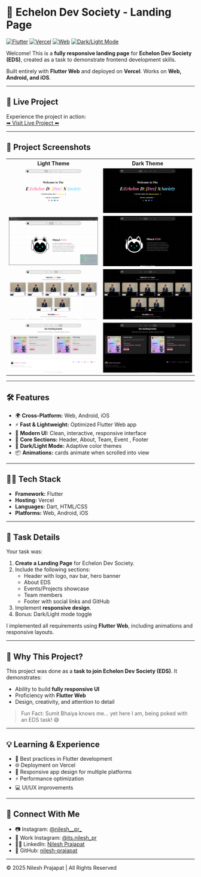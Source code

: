 <!--
  README.md for Echelon Dev Society Landing Page
-->

# 📌 Echelon Dev Society - Landing Page

[![Flutter](https://img.shields.io/badge/Flutter-02569B?style=for-the-badge&logo=flutter&logoColor=white)](https://flutter.dev/)
[![Vercel](https://img.shields.io/badge/Vercel-000000?style=for-the-badge&logo=vercel&logoColor=white)](https://vercel.com/)
[![Web](https://img.shields.io/badge/Web-Responsive-blue?style=for-the-badge)](https://nilesheds.vercel.app/)
[![Dark/Light Mode](https://img.shields.io/badge/Theme-Dark%2FLight-purple?style=for-the-badge)](https://nilesheds.vercel.app/)

Welcome! This is a **fully responsive landing page** for **Echelon Dev Society (EDS)**, created as a task to demonstrate frontend development skills.

Built entirely with **Flutter Web** and deployed on **Vercel**. Works on **Web, Android, and iOS**.

---

## 🚀 Live Project

Experience the project in action:  
[➡ Visit Live Project ⬅](https://nilesheds.vercel.app/)

---

## 📸 Project Screenshots

<table>
  <tr>
    <th>Light Theme</th>
    <th>Dark Theme</th>
  </tr>
  <tr>
    <td><img src="mocups/home_light.png" alt="Home Light" width="100%"></td>
    <td><img src="mocups/home_dark.png" alt="Home Dark" width="100%"></td>
  </tr>
  <tr>
    <td><img src="mocups/about_light.png" alt="About Light" width="100%"></td>
    <td><img src="mocups/about_dark.png" alt="About Dark" width="100%"></td>
  </tr>
  <tr>
    <td><img src="mocups/team_light.png" alt="Team Light" width="100%"></td>
    <td><img src="mocups/team_dark.png" alt="Team Dark" width="100%"></td>
  </tr>
    <tr>
    <td><img src="mocups/event_light.png" alt="Events Light" width="100%"></td>
    <td><img src="mocups/event_dark.png" alt="Events Dark" width="100%"></td>
  </tr>
</table>

---

## 🛠️ Features

- 🌍 **Cross-Platform:** Web, Android, iOS  
- ⚡ **Fast & Lightweight:** Optimized Flutter Web app  
- 🎨 **Modern UI:** Clean, interactive, responsive interface  
- 📁 **Core Sections:** Header, About, Team, Event , Footer  
- 🔄 **Dark/Light Mode:** Adaptive color themes  
- 📦 **Animations:**  cards animate when scrolled into view  

---

## 🧑‍💻 Tech Stack

- **Framework:** Flutter  
- **Hosting:** Vercel  
- **Languages:** Dart, HTML/CSS  
- **Platforms:** Web, Android, iOS  

---

## 📅 Task Details

Your task was:

1. **Create a Landing Page** for Echelon Dev Society.  
2. Include the following sections:
   - Header with logo, nav bar, hero banner
   - About EDS
   - Events/Projects showcase
   - Team members
   - Footer with social links and GitHub  
3. Implement **responsive design**.  
4. Bonus: Dark/Light mode toggle  

I implemented all requirements using **Flutter Web**, including animations and responsive layouts.

---

## 🎯 Why This Project?

This project was done as a **task to join Echelon Dev Society (EDS)**. It demonstrates:

- Ability to build **fully responsive UI**  
- Proficiency with **Flutter Web**  
- Design, creativity, and attention to detail  

> Fun Fact: Sumit Bhaiya knows me… yet here I am, being poked with an EDS task! 😅

---

## 💡 Learning & Experience

- 🚀 Best practices in Flutter development  
- 🌐 Deployment on Vercel  
- 📱 Responsive app design for multiple platforms  
- ⚡ Performance optimization  
- 💻 UI/UX improvements  

---

## 🔗 Connect With Me

- 📷 Instagram: [@nilesh__pr_](https://www.instagram.com/nilesh__pr_/)  
- 💼 Work Instagram: [@its.nilesh_pr](https://www.instagram.com/its.nilesh_pr/)  
- 👨‍💻 LinkedIn: [Nilesh Prajapat](https://www.linkedin.com/in/nilesh-prajapat)  
- 🐙 GitHub: [nilesh-prajapat](https://github.com/nilesh-prajapat)  

---

© 2025 Nilesh Prajapat | All Rights Reserved


